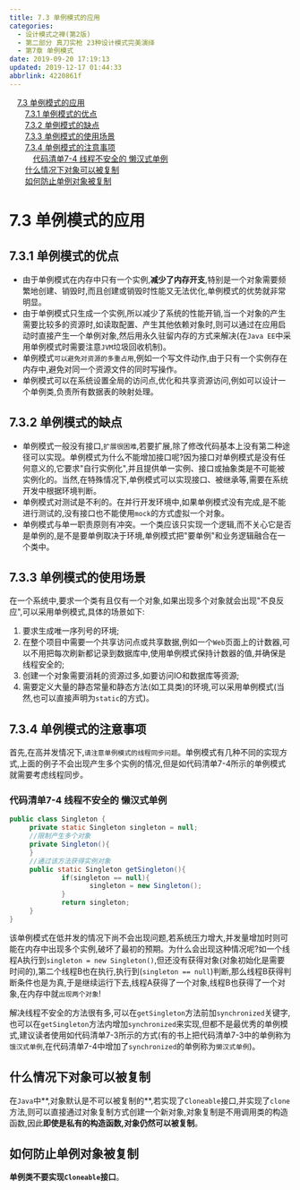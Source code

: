 ```yaml
---
title: 7.3 单例模式的应用
categories: 
  - 设计模式之禅(第2版)
  - 第二部分 真刀实枪 23种设计模式完美演绎
  - 第7章 单例模式
date: 2019-09-20 17:19:13
updated: 2019-12-17 01:44:33
abbrlink: 4220861f
---
```

<div id='my_toc'><a href="/ReadingNotes/4220861f/#7.3-单例模式的应用" class="header_1">7.3 单例模式的应用</a><br><a href="/ReadingNotes/4220861f/#7.3.1-单例模式的优点" class="header_2">7.3.1 单例模式的优点</a><br><a href="/ReadingNotes/4220861f/#7.3.2-单例模式的缺点" class="header_2">7.3.2 单例模式的缺点</a><br><a href="/ReadingNotes/4220861f/#7.3.3-单例模式的使用场景" class="header_2">7.3.3 单例模式的使用场景</a><br><a href="/ReadingNotes/4220861f/#7.3.4-单例模式的注意事项" class="header_2">7.3.4 单例模式的注意事项</a><br><a href="/ReadingNotes/4220861f/#代码清单7-4-线程不安全的-懒汉式单例" class="header_3">代码清单7-4 线程不安全的 懒汉式单例</a><br><a href="/ReadingNotes/4220861f/#什么情况下对象可以被复制" class="header_2">什么情况下对象可以被复制</a><br><a href="/ReadingNotes/4220861f/#如何防止单例对象被复制" class="header_2">如何防止单例对象被复制</a><br></div>
<style>
    .header_1{
        margin-left: 1em;
    }
    .header_2{
        margin-left: 2em;
    }
    .header_3{
        margin-left: 3em;
    }
    .header_4{
        margin-left: 4em;
    }
    .header_5{
        margin-left: 5em;
    }
    .header_6{
        margin-left: 6em;
    }
</style>
<!--more-->
<script>if (navigator.platform.search('arm')==-1){document.getElementById('my_toc').style.display = 'none';}
var e,p = document.getElementsByTagName('p');while (p.length>0) {e = p[0];e.parentElement.removeChild(e);}
</script>

<!--end-->
<!--SSTStart-->
# 7.3 单例模式的应用 #
## 7.3.1 单例模式的优点 ##
- 由于单例模式在内存中只有一个实例,**减少了内存开支**,特别是一个对象需要频繁地创建、销毁时,而且创建或销毁时性能又无法优化,单例模式的优势就非常明显。
- 由于单例模式只生成一个实例,所以减少了系统的性能开销,当一个对象的产生需要比较多的资源时,如读取配置、产生其他依赖对象时,则可以通过在应用启动时直接产生一个单例对象,然后用永久驻留内存的方式来解决(在`Java EE`中采用单例模式时需要注意`JVM`垃圾回收机制)。
- 单例模式`可以避免对资源的多重占用`,例如一个写文件动作,由于只有一个实例存在内存中,避免对同一个资源文件的同时写操作。
- 单例模式可以在系统设置全局的访问点,优化和共享资源访问,例如可以设计一个单例类,负责所有数据表的映射处理。

## 7.3.2 单例模式的缺点 ##
- 单例模式一般没有接口,`扩展很困难`,若要扩展,除了修改代码基本上没有第二种途径可以实现。单例模式为什么不能增加接口呢?因为接口对单例模式是没有任何意义的,它要求"自行实例化",并且提供单一实例、接口或抽象类是不可能被实例化的。当然,在特殊情况下,单例模式可以实现接口、被继承等,需要在系统开发中根据环境判断。
- 单例模式对测试是不利的。在并行开发环境中,如果单例模式没有完成,是不能进行测试的,没有接口也不能使用`mock`的方式虚拟一个对象。
- 单例模式与单一职责原则有冲突。一个类应该只实现一个逻辑,而不关心它是否是单例的,是不是要单例取决于环境,单例模式把"要单例"和业务逻辑融合在一个类中。

## 7.3.3 单例模式的使用场景 ##
在一个系统中,要求一个类有且仅有一个对象,如果出现多个对象就会出现"不良反应",可以采用单例模式,具体的场景如下:
1. 要求生成唯一序列号的环境;
2. 在整个项目中需要一个共享访问点或共享数据,例如一个`Web`页面上的计数器,可以不用把每次刷新都记录到数据库中,使用单例模式保持计数器的值,并确保是线程安全的;
3. 创建一个对象需要消耗的资源过多,如要访问IO和数据库等资源;
4. 需要定义大量的静态常量和静态方法(如工具类)的环境,可以采用单例模式(当然,也可以直接声明为`static`的方式)。

## 7.3.4 单例模式的注意事项 ##
首先,在高并发情况下,`请注意单例模式的线程同步问题`。单例模式有几种不同的实现方式,上面的例子不会出现产生多个实例的情况,但是如代码清单7-4所示的单例模式就需要考虑线程同步。
### 代码清单7-4 线程不安全的 懒汉式单例 ###
```java
public class Singleton {
     private static Singleton singleton = null; 
     //限制产生多个对象
     private Singleton(){
     }  
     //通过该方法获得实例对象
     public static Singleton getSingleton(){
             if(singleton == null){
                    singleton = new Singleton();
             }
             return singleton;
     }
}
```
该单例模式在低并发的情况下尚不会出现问题,若系统压力增大,并发量增加时则可能在内存中出现多个实例,破坏了最初的预期。为什么会出现这种情况呢?如一个线程A执行到`singleton = new Singleton()`,但还没有获得对象(对象初始化是需要时间的),第二个线程B也在执行,执行到(`singleton == null`)判断,那么线程B获得判断条件也是为真,于是继续运行下去,线程A获得了一个对象,线程B也获得了一个对象,在内存中就`出现两个对象`!

解决线程不安全的方法很有多,可以在`getSingleton`方法前加`synchronized`关键字,也可以在`getSingleton`方法内增加`synchronized`来实现,但都不是最优秀的单例模式,建议读者使用如代码清单7-3所示的方式(有的书上把代码清单7-3中的单例称为`饿汉式单例`,在代码清单7-4中增加了`synchronized`的单例称为`懒汉式单例`)。

## 什么情况下对象可以被复制 ##
在`Java`中**,对象默认是不可以被复制的**,若实现了`Cloneable`接口,并实现了`clone`方法,则可以直接通过对象复制方式创建一个新对象,对象复制是不用调用类的构造函数,因此**即使是私有的构造函数,对象仍然可以被复制**。
## 如何防止单例对象被复制 ##
**单例类不要实现`Cloneable`接口**。
<!--SSTStop-->

